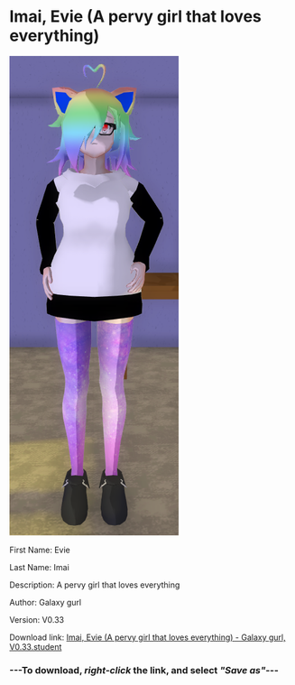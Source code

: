 # Imai, Evie (A pervy girl that loves everything)

<img src = "https://raw.githubusercontent.com/Arbiter1223/Daigaku-Gurashi-Custom-Students/master/Students/Files/Imai%2C%20Evie%20(A%20pervy%20girl%20that%20loves%20everything).png">

First Name: Evie

Last Name: Imai

Description: A pervy girl that loves everything

Author: Galaxy gurl

Version: V0.33

Download link: <a href="https://raw.githubusercontent.com/Arbiter1223/Daigaku-Gurashi-Custom-Students/master/Students/Files/Imai%2C%20Evie%20(A%20pervy%20girl%20that%20loves%20everything)%20-%20Galaxy%20gurl%2C%20V0.33.student">Imai, Evie (A pervy girl that loves everything) - Galaxy gurl, V0.33.student</a>

### ---**To download, _right-click_ the link, and select _"Save as"_**---
